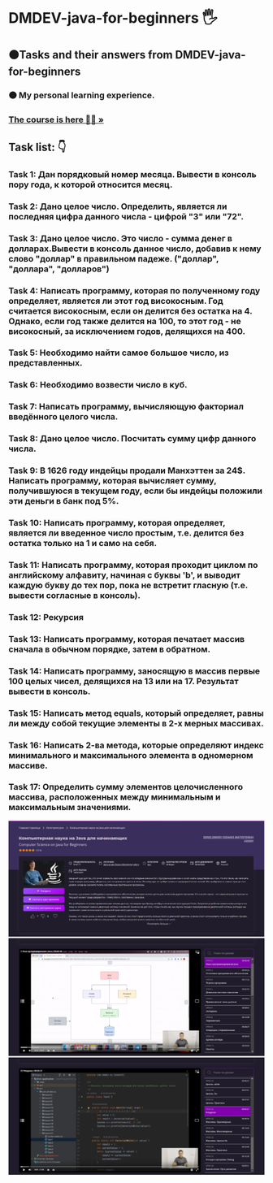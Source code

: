 <h1 align>DMDEV-java-for-beginners 🖐</h1>
<h2>🟠Tasks and their answers from DMDEV-java-for-beginners</h2>
<h3>🟠 My personal learning experience.</h3>
<h3><a href="https://coursehunter.net/course/kompyuternaya-nauka-na-java-dlya-nachinayushchih?lesson=1"><strong>The course is here 👨‍💻 »</strong></a></h3>
<h2>Task list: 👇</h2>
<h3>Task 1: Дан порядковый номер месяца. Вывести в консоль пору года, к которой относится месяц.</h3>
<h3>Task 2: Дано целое число. Определить, является ли последняя цифра данного числа - цифрой "3" или "72".</h3>
<h3>Task 3: Дано целое число. Это число - сумма денег в долларах.Вывести в консоль данное число, добавив к нему слово "доллар" в правильном падеже. ("доллар", "доллара", "долларов")</h3>
<h3>Task 4: Написать программу, которая по полученному году определяет, является ли этот год високосным. Год считается високосным, если он делится без остатка на 4. Однако, если год также делится на 100, то этот год - не високосный, за исключением годов, делящихся на 400.</h3>
<h3>Task 5: Необходимо найти самое большое число, из представленных.</h3>
<h3>Task 6: Необходимо возвести число в куб.</h3>
<h3>Task 7: Написать программу, вычисляющую факториал введённого целого числа.</h3>
<h3>Task 8: Дано целое число. Посчитать сумму цифр данного числа.</h3>
<h3>Task 9: В 1626 году индейцы продали Манхэттен за 24$. Написать программу, которая вычисляет сумму, получившуюся в текущем году, если бы индейцы положили эти деньги в банк под 5%.</h3>
<h3>Task 10: Написать программу, которая определяет, является ли введенное число простым, т.е. делится без остатка только на 1 и само на себя.</h3>
<h3>Task 11: Написать программу, которая проходит циклом по английскому алфавиту, начиная с буквы 'b', и выводит каждую букву до тех пор, пока не встретит гласную (т.е. вывести согласные в консоль).</h3>
<h3>Task 12: Рекурсия</h3>
<h3>Task 13: Написать программу, которая печатает массив сначала в обычном порядке, затем в обратном.</h3>
<h3>Task 14: Написать программу, заносящую в массив первые 100 целых чисел, делящихся на 13 или на 17. Результат вывести в консоль.</h3>
<h3>Task 15: Написать метод equals, который определяет, равны ли между собой текущие элементы в 2-х мерных массивах.</h3>
<h3>Task 16: Написать 2-ва метода, которые определяют индекс минимального и максимального элемента в одномерном массиве.</h3>
<h3>Task 17: Определить сумму элементов целочисленного массива, расположенных между минимальным и максимальным значениями.</h3>
<img src="README images/0.png" alt="Logo">
<img src="README images/1.png" alt="Logo">
<img src="README images/2.png" alt="Logo">


